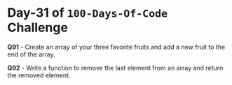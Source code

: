 # Day-31 of `100-Days-Of-Code` Challenge

**Q91** - Create an array of your three favorite fruits and add a new fruit to the end of the array.

**Q92** - Write a function to remove the last element from an array and return the removed element.
 
 

 


 


 

 

 
 
 


 